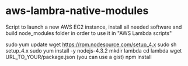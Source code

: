 # aws-lambra-native-modules
Script to launch a new AWS EC2 instance, install all needed software and build node_modules folder in order to use it in "AWS Lambda scripts"


sudo yum update
wget https://rpm.nodesource.com/setup_4.x
sudo sh setup_4.x
sudo yum install -y nodejs-4.3.2
mkdir lambda
cd lambda
wget URL_TO_YOUR/package.json (you can use a gist)
npm install
